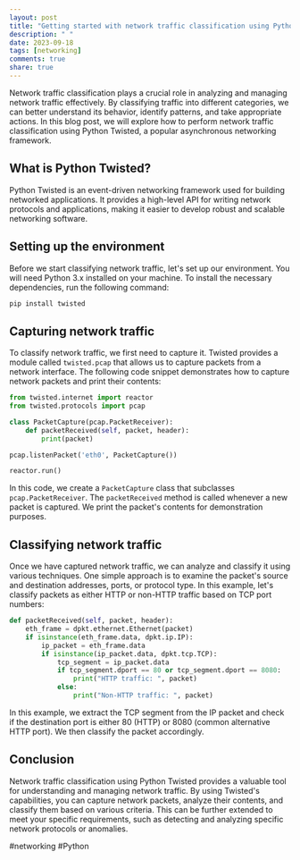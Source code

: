```yaml
---
layout: post
title: "Getting started with network traffic classification using Python Twisted"
description: " "
date: 2023-09-18
tags: [networking]
comments: true
share: true
---
```


Network traffic classification plays a crucial role in analyzing and managing network traffic effectively. By classifying traffic into different categories, we can better understand its behavior, identify patterns, and take appropriate actions. In this blog post, we will explore how to perform network traffic classification using Python Twisted, a popular asynchronous networking framework.

## What is Python Twisted?

Python Twisted is an event-driven networking framework used for building networked applications. It provides a high-level API for writing network protocols and applications, making it easier to develop robust and scalable networking software.

## Setting up the environment

Before we start classifying network traffic, let's set up our environment. You will need Python 3.x installed on your machine. To install the necessary dependencies, run the following command:

```bash
pip install twisted
```

## Capturing network traffic

To classify network traffic, we first need to capture it. Twisted provides a module called `twisted.pcap` that allows us to capture packets from a network interface. The following code snippet demonstrates how to capture network packets and print their contents:

```python
from twisted.internet import reactor
from twisted.protocols import pcap

class PacketCapture(pcap.PacketReceiver):
    def packetReceived(self, packet, header):
        print(packet)

pcap.listenPacket('eth0', PacketCapture())

reactor.run()
```

In this code, we create a `PacketCapture` class that subclasses `pcap.PacketReceiver`. The `packetReceived` method is called whenever a new packet is captured. We print the packet's contents for demonstration purposes.

## Classifying network traffic

Once we have captured network traffic, we can analyze and classify it using various techniques. One simple approach is to examine the packet's source and destination addresses, ports, or protocol type. In this example, let's classify packets as either HTTP or non-HTTP traffic based on TCP port numbers:

```python
def packetReceived(self, packet, header):
    eth_frame = dpkt.ethernet.Ethernet(packet)
    if isinstance(eth_frame.data, dpkt.ip.IP):
        ip_packet = eth_frame.data
        if isinstance(ip_packet.data, dpkt.tcp.TCP):
            tcp_segment = ip_packet.data
            if tcp_segment.dport == 80 or tcp_segment.dport == 8080:
                print("HTTP traffic: ", packet)
            else:
                print("Non-HTTP traffic: ", packet)
```

In this example, we extract the TCP segment from the IP packet and check if the destination port is either 80 (HTTP) or 8080 (common alternative HTTP port). We then classify the packet accordingly.

## Conclusion

Network traffic classification using Python Twisted provides a valuable tool for understanding and managing network traffic. By using Twisted's capabilities, you can capture network packets, analyze their contents, and classify them based on various criteria. This can be further extended to meet your specific requirements, such as detecting and analyzing specific network protocols or anomalies.

#networking #Python